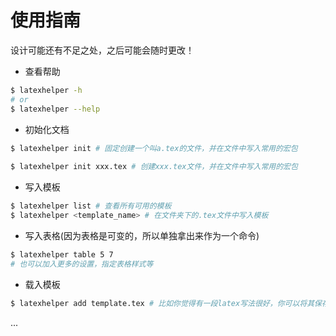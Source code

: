 # 使用指南

设计可能还有不足之处，之后可能会随时更改！

* 查看帮助

```bash
$ latexhelper -h
# or
$ latexhelper --help
```

* 初始化文档

```bash
$ latexhelper init # 固定创建一个叫a.tex的文件，并在文件中写入常用的宏包
  
$ latexhelper init xxx.tex # 创建xxx.tex文件，并在文件中写入常用的宏包
```

* 写入模板

```bash
$ latexhelper list # 查看所有可用的模板
$ latexhelper <template_name> # 在文件夹下的.tex文件中写入模板
```

* 写入表格(因为表格是可变的，所以单独拿出来作为一个命令)

```bash
$ latexhelper table 5 7 
# 也可以加入更多的设置，指定表格样式等
```

* 载入模板

```bash
$ latexhelper add template.tex # 比如你觉得有一段latex写法很好，你可以将其保存下来，下次就可以直接用latexhelper template来生成代码
```

...
